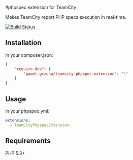 #phpspec extension for TeamCity

Makes TeamCity report PHP specs execution in real-time.

[![Build Status](https://travis-ci.org/pawel-grzona/teamcity-phpspec-extension.png)](https://travis-ci.org/pawel-grzona/teamcity-phpspec-extension)

## Installation

In your composer.json:

```json
{
    "require-dev": {
        "pawel-grzona/teamcity-phpspec-extension": "*"
    }
}
```

## Usage

In your phpspec.yml:

```yml
extensions:
  - TeamCityPhpspecExtension
```

## Requirements

PHP 5.3+

